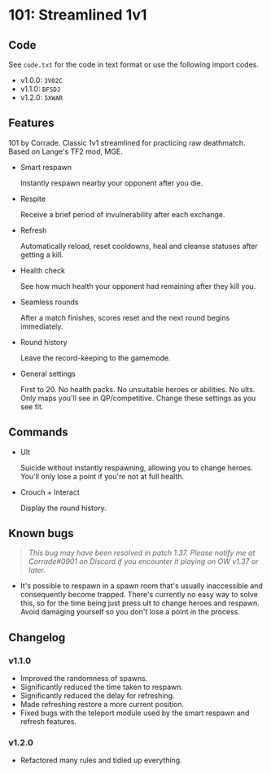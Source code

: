 # 101: Streamlined 1v1
## Code
See `code.txt` for the code in text format or use the following import codes.

- v1.0.0: `3V02C`
- v1.1.0: `BFSDJ`
- v1.2.0: `5XWAR`



## Features
101 by Corrade. Classic 1v1 streamlined for practicing raw deathmatch. Based on Lange's TF2 mod, MGE.

-   Smart respawn

    Instantly respawn nearby your opponent after you die.
-   Respite

    Receive a brief period of invulnerability after each exchange.
-   Refresh

    Automatically reload, reset cooldowns, heal and cleanse statuses after getting a kill.
-   Health check

    See how much health your opponent had remaining after they kill you.
-   Seamless rounds

    After a match finishes, scores reset and the next round begins immediately.
-   Round history

    Leave the record-keeping to the gamemode.
-   General settings

    First to 20. No health packs. No unsuitable heroes or abilities. No ults. Only maps you'll see in QP/competitive. Change these settings as you see fit.



## Commands
-   Ult

    Suicide without instantly respawning, allowing you to change heroes. You'll only lose a point if you're not at full health.
-   Crouch + Interact

    Display the round history.



## Known bugs
> *This bug may have been resolved in patch 1.37. Please notify me at Corrade#0901 on Discord if you encounter it playing on OW v1.37 or later.*

- It's possible to respawn in a spawn room that's usually inaccessible and consequently become trapped. There's currently no easy way to solve this, so for the time being just press ult to change heroes and respawn. Avoid damaging yourself so you don't lose a point in the process.



## Changelog
### v1.1.0
- Improved the randomness of spawns.
- Significantly reduced the time taken to respawn.
- Significantly reduced the delay for refreshing.
- Made refreshing restore a more current position.
- Fixed bugs with the teleport module used by the smart respawn and refresh features.

### v1.2.0
- Refactored many rules and tidied up everything.